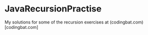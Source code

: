 # JavaRecursionPractise

My solutions for some of the recursion exercises at (codingbat.com)[codingbat.com]
